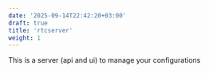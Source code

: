 ```yaml
---
date: '2025-09-14T22:42:20+03:00'
draft: true
title: 'rtcserver'
weight: 1
---
```


This is a server (api and ui) to manage your configurations